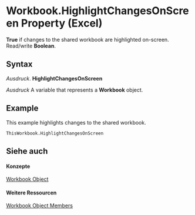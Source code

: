 
# Workbook.HighlightChangesOnScreen Property (Excel)

 **True** if changes to the shared workbook are highlighted on-screen. Read/write **Boolean**.


## Syntax

 _Ausdruck_. **HighlightChangesOnScreen**

 _Ausdruck_ A variable that represents a **Workbook** object.


## Example

This example highlights changes to the shared workbook.


```
ThisWorkbook.HighlightChangesOnScreen
```


## Siehe auch


#### Konzepte


[Workbook Object](8c00aa60-c974-eed3-0812-3c9625eb0d4c.md)
#### Weitere Ressourcen


[Workbook Object Members](http://msdn.microsoft.com/library/dce102a3-25de-3ff4-2ce5-bc56e08baca7%28Office.15%29.aspx)